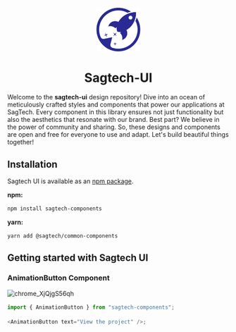 <p align="center">
  <a href="https://sagtech.io" rel="noopener" target="_blank"><img width="100" src="/public/logo.svg" alt="sagtech logo"></a>
</p>

<h1 align="center">Sagtech-UI</h1>

Welcome to the **sagtech-ui** design repository! Dive into an ocean of meticulously crafted styles and components that power our applications at SagTech. Every component in this library ensures not just functionality but also the aesthetics that resonate with our brand. Best part? We believe in the power of community and sharing. So, these designs and components are open and free for everyone to use and adapt. Let's build beautiful things together!

## Installation

Sagtech UI is available as an [npm package](https://www.npmjs.com/package/sagtech-components).

**npm:**

```bash
npm install sagtech-components
```

**yarn:**

```bash
yarn add @sagtech/common-components
```

## Getting started with Sagtech UI

### AnimationButton Component

![chrome_XjQjgS56qh](https://github.com/Sag-Tech/Sagtech-UI/assets/95652563/1f39ce7e-b2b6-424c-8ed5-b3ac90f08a7c)

```javascript
import { AnimationButton } from "sagtech-components";

<AnimationButton text="View the project" />;
```
